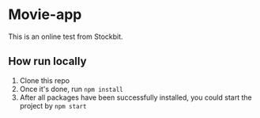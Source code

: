 # Movie-app

This is an online test from Stockbit.

## How run locally

1. Clone this repo
2. Once it's done, run `npm install`
3. After all packages have been successfully installed, you could start the project by `npm start`
